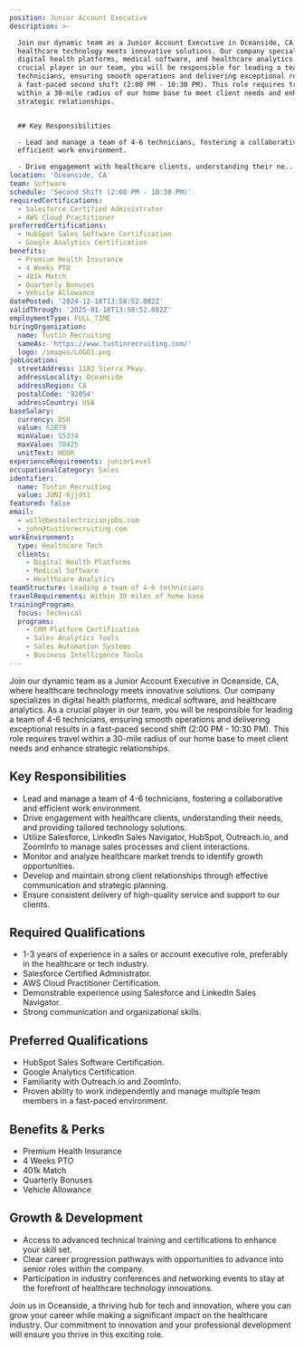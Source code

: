 ```yaml
---
position: Junior Account Executive
description: >-

  Join our dynamic team as a Junior Account Executive in Oceanside, CA, where
  healthcare technology meets innovative solutions. Our company specializes in
  digital health platforms, medical software, and healthcare analytics. As a
  crucial player in our team, you will be responsible for leading a team of 4-6
  technicians, ensuring smooth operations and delivering exceptional results in
  a fast-paced second shift (2:00 PM - 10:30 PM). This role requires travel
  within a 30-mile radius of our home base to meet client needs and enhance
  strategic relationships.


  ## Key Responsibilities

  - Lead and manage a team of 4-6 technicians, fostering a collaborative and
  efficient work environment.

  - Drive engagement with healthcare clients, understanding their ne...
location: 'Oceanside, CA'
team: Software
schedule: 'Second Shift (2:00 PM - 10:30 PM)'
requiredCertifications:
  - Salesforce Certified Administrator
  - AWS Cloud Practitioner
preferredCertifications:
  - HubSpot Sales Software Certification
  - Google Analytics Certification
benefits:
  - Premium Health Insurance
  - 4 Weeks PTO
  - 401k Match
  - Quarterly Bonuses
  - Vehicle Allowance
datePosted: '2024-12-18T13:58:52.082Z'
validThrough: '2025-01-18T13:58:52.082Z'
employmentType: FULL_TIME
hiringOrganization:
  name: Tustin Recruiting
  sameAs: 'https://www.tustinrecruiting.com/'
  logo: /images/LOGO1.png
jobLocation:
  streetAddress: 1183 Sierra Pkwy.
  addressLocality: Oceanside
  addressRegion: CA
  postalCode: '92054'
  addressCountry: USA
baseSalary:
  currency: USD
  value: 62879
  minValue: 55334
  maxValue: 70425
  unitText: HOUR
experienceRequirements: juniorLevel
occupationalCategory: Sales
identifier:
  name: Tustin Recruiting
  value: JUNI-6jjdt1
featured: false
email:
  - will@bestelectricianjobs.com
  - john@tustinrecruiting.com
workEnvironment:
  type: Healthcare Tech
  clients:
    - Digital Health Platforms
    - Medical Software
    - Healthcare Analytics
teamStructure: Leading a team of 4-6 technicians
travelRequirements: Within 30 miles of home base
trainingProgram:
  focus: Technical
  programs:
    - CRM Platform Certification
    - Sales Analytics Tools
    - Sales Automation Systems
    - Business Intelligence Tools
---
```




Join our dynamic team as a Junior Account Executive in Oceanside, CA, where healthcare technology meets innovative solutions. Our company specializes in digital health platforms, medical software, and healthcare analytics. As a crucial player in our team, you will be responsible for leading a team of 4-6 technicians, ensuring smooth operations and delivering exceptional results in a fast-paced second shift (2:00 PM - 10:30 PM). This role requires travel within a 30-mile radius of our home base to meet client needs and enhance strategic relationships.

## Key Responsibilities
- Lead and manage a team of 4-6 technicians, fostering a collaborative and efficient work environment.
- Drive engagement with healthcare clients, understanding their needs, and providing tailored technology solutions.
- Utilize Salesforce, LinkedIn Sales Navigator, HubSpot, Outreach.io, and ZoomInfo to manage sales processes and client interactions.
- Monitor and analyze healthcare market trends to identify growth opportunities.
- Develop and maintain strong client relationships through effective communication and strategic planning.
- Ensure consistent delivery of high-quality service and support to our clients.

## Required Qualifications
- 1-3 years of experience in a sales or account executive role, preferably in the healthcare or tech industry.
- Salesforce Certified Administrator.
- AWS Cloud Practitioner Certification.
- Demonstrable experience using Salesforce and LinkedIn Sales Navigator.
- Strong communication and organizational skills.

## Preferred Qualifications
- HubSpot Sales Software Certification.
- Google Analytics Certification.
- Familiarity with Outreach.io and ZoomInfo.
- Proven ability to work independently and manage multiple team members in a fast-paced environment.

## Benefits & Perks
- Premium Health Insurance
- 4 Weeks PTO
- 401k Match
- Quarterly Bonuses
- Vehicle Allowance

## Growth & Development
- Access to advanced technical training and certifications to enhance your skill set.
- Clear career progression pathways with opportunities to advance into senior roles within the company.
- Participation in industry conferences and networking events to stay at the forefront of healthcare technology innovations.

Join us in Oceanside, a thriving hub for tech and innovation, where you can grow your career while making a significant impact on the healthcare industry. Our commitment to innovation and your professional development will ensure you thrive in this exciting role.